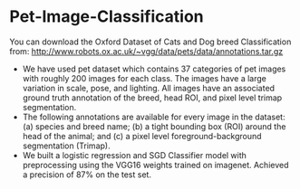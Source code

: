 # Pet-Image-Classification

You can download the Oxford Dataset of Cats and Dog breed Classification from:
http://www.robots.ox.ac.uk/~vgg/data/pets/data/annotations.tar.gz

- We have used pet dataset which contains 37 categories of pet images with roughly 200 images for each class. The images have a large variation in scale, pose, and lighting. All images have an associated ground truth annotation of the breed, head ROI, and pixel level trimap segmentation. 
- The following annotations are available for every image in the dataset: (a) species and breed name; (b) a tight bounding box (ROI) around the head of the animal; and (c) a pixel level foreground-background segmentation (Trimap).
- We built a logistic regression and SGD Classifier model with preprocessing using the VGG16 weights trained on imagenet. Achieved a precision of 87% on the test set.
